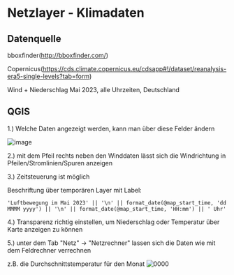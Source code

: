 # Netzlayer - Klimadaten

## Datenquelle

bboxfinder(http://bboxfinder.com/)

Copernicus(https://cds.climate.copernicus.eu/cdsapp#!/dataset/reanalysis-era5-single-levels?tab=form)

Wind + Niederschlag Mai 2023, alle Uhrzeiten, Deutschland

## QGIS

1.) Welche Daten angezeigt werden, kann man über diese Felder ändern

![image](https://github.com/caaarlito/DTM/assets/134683878/e2ddb52e-ffeb-46c7-bf53-c890e9ceece3)

2.) mit dem Pfeil rechts neben den Winddaten lässt sich die Windrichtung in Pfeilen/Stromlinien/Spuren anzeigen

3.) Zeitsteuerung ist möglich

Beschriftung über temporären Layer mit Label:
```
'Luftbewegung im Mai 2023' || '\n' || format_date(@map_start_time, 'dd MMMM yyyy') || '\n' || format_date(@map_start_time, 'HH:mm') || ' Uhr'
```

4.) Transparenz richtig einstellen, um Niederschlag oder Temperatur über Karte anzeigen zu können

5.) unter dem Tab "Netz" -> "Netzrechner" lassen sich die Daten wie mit dem Feldrechner verrechnen

z.B. die Durchschnittstemperatur für den Monat
![0000](https://github.com/caaarlito/DTM/assets/134683878/040486dd-6b70-45a4-89fe-ffd961eaa991)



